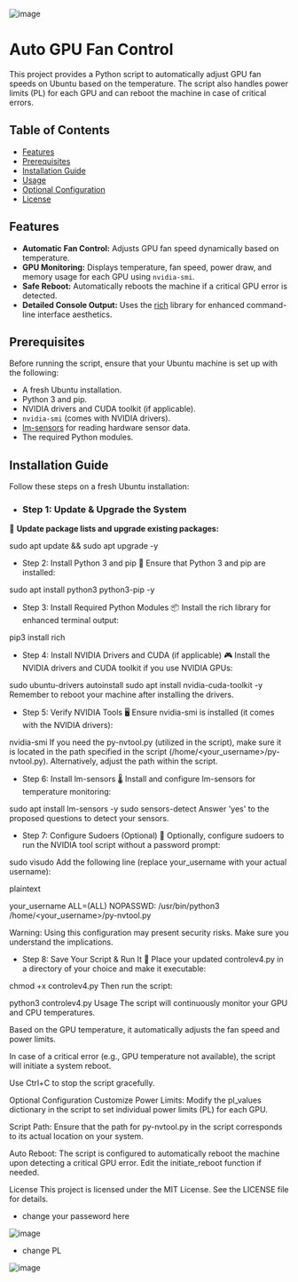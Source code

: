 ![image](https://github.com/user-attachments/assets/ea7e683e-1d5c-4b0e-be86-2b6c3b4e63db)

# Auto GPU Fan Control

This project provides a Python script to automatically adjust GPU fan speeds on Ubuntu based on the temperature. The script also handles power limits (PL) for each GPU and can reboot the machine in case of critical errors.

## Table of Contents

- [Features](#features)
- [Prerequisites](#prerequisites)
- [Installation Guide](#installation-guide)
- [Usage](#usage)
- [Optional Configuration](#optional-configuration)
- [License](#license)

## Features

- **Automatic Fan Control:** Adjusts GPU fan speed dynamically based on temperature.
- **GPU Monitoring:** Displays temperature, fan speed, power draw, and memory usage for each GPU using `nvidia-smi`.
- **Safe Reboot:** Automatically reboots the machine if a critical GPU error is detected.
- **Detailed Console Output:** Uses the [rich](https://github.com/Textualize/rich) library for enhanced command-line interface aesthetics.

## Prerequisites

Before running the script, ensure that your Ubuntu machine is set up with the following:

- A fresh Ubuntu installation.
- Python 3 and pip.
- NVIDIA drivers and CUDA toolkit (if applicable).
- `nvidia-smi` (comes with NVIDIA drivers).
- [lm-sensors](https://en.wikipedia.org/wiki/Lm_sensors) for reading hardware sensor data.
- The required Python modules.

## Installation Guide

Follow these steps on a fresh Ubuntu installation:

- ### Step 1: Update & Upgrade the System  
💾 **Update package lists and upgrade existing packages:**


sudo apt update && sudo apt upgrade -y

- Step 2: Install Python 3 and pip
🐍 Ensure that Python 3 and pip are installed:


sudo apt install python3 python3-pip -y

- Step 3: Install Required Python Modules
📦 Install the rich library for enhanced terminal output:


pip3 install rich

- Step 4: Install NVIDIA Drivers and CUDA (if applicable)
🎮 Install the NVIDIA drivers and CUDA toolkit if you use NVIDIA GPUs:


sudo ubuntu-drivers autoinstall
sudo apt install nvidia-cuda-toolkit -y
Remember to reboot your machine after installing the drivers.

- Step 5: Verify NVIDIA Tools
🖥️ Ensure nvidia-smi is installed (it comes with the NVIDIA drivers):


nvidia-smi
If you need the py-nvtool.py (utilized in the script), make sure it is located in the path specified in the script (/home/<your_username>/py-nvtool.py). Alternatively, adjust the path within the script.

- Step 6: Install lm-sensors
🌡️ Install and configure lm-sensors for temperature monitoring:


sudo apt install lm-sensors -y
sudo sensors-detect
Answer 'yes' to the proposed questions to detect your sensors.

- Step 7: Configure Sudoers (Optional)
🔐 Optionally, configure sudoers to run the NVIDIA tool script without a password prompt:


sudo visudo
Add the following line (replace your_username with your actual username):

plaintext

your_username ALL=(ALL) NOPASSWD: /usr/bin/python3 /home/<your_username>/py-nvtool.py

Warning: Using this configuration may present security risks. Make sure you understand the implications.

- Step 8: Save Your Script & Run It
📁 Place your updated controlev4.py in a directory of your choice and make it executable:


chmod +x controlev4.py
Then run the script:


python3 controlev4.py
Usage
The script will continuously monitor your GPU and CPU temperatures.

Based on the GPU temperature, it automatically adjusts the fan speed and power limits.

In case of a critical error (e.g., GPU temperature not available), the script will initiate a system reboot.

Use Ctrl+C to stop the script gracefully.

Optional Configuration
Customize Power Limits: Modify the pl_values dictionary in the script to set individual power limits (PL) for each GPU.

Script Path: Ensure that the path for py-nvtool.py in the script corresponds to its actual location on your system.

Auto Reboot: The script is configured to automatically reboot the machine upon detecting a critical GPU error. Edit the initiate_reboot function if needed.

License
This project is licensed under the MIT License. See the LICENSE file for details.



- change your passeword here 

![image](https://github.com/user-attachments/assets/df0e7b39-6889-4ee3-830c-a204afe86cc8)

- change PL

![image](https://github.com/user-attachments/assets/4e8ccb75-789d-41b6-a2fd-8772f128f241)


 

